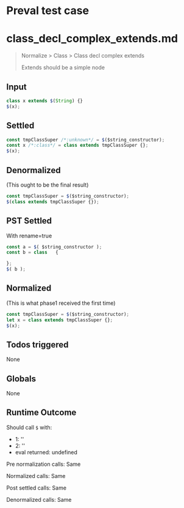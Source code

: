 # Preval test case

# class_decl_complex_extends.md

> Normalize > Class > Class decl complex extends
>
> Extends should be a simple node

## Input

`````js filename=intro
class x extends $(String) {}
$(x);
`````


## Settled


`````js filename=intro
const tmpClassSuper /*:unknown*/ = $($string_constructor);
const x /*:class*/ = class extends tmpClassSuper {};
$(x);
`````


## Denormalized
(This ought to be the final result)

`````js filename=intro
const tmpClassSuper = $($string_constructor);
$(class extends tmpClassSuper {});
`````


## PST Settled
With rename=true

`````js filename=intro
const a = $( $string_constructor );
const b = class   {

};
$( b );
`````


## Normalized
(This is what phase1 received the first time)

`````js filename=intro
const tmpClassSuper = $($string_constructor);
let x = class extends tmpClassSuper {};
$(x);
`````


## Todos triggered


None


## Globals


None


## Runtime Outcome


Should call `$` with:
 - 1: '<function>'
 - 2: '<function>'
 - eval returned: undefined

Pre normalization calls: Same

Normalized calls: Same

Post settled calls: Same

Denormalized calls: Same
